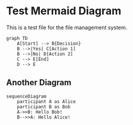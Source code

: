 # Test Mermaid Diagram

This is a test file for the file management system.

```mermaid
graph TD
    A[Start] --> B{Decision}
    B -->|Yes| C[Action 1]
    B -->|No| D[Action 2]
    C --> E[End]
    D --> E
```

## Another Diagram

```mermaid
sequenceDiagram
    participant A as Alice
    participant B as Bob
    A->>B: Hello Bob!
    B-->>A: Hello Alice!
```